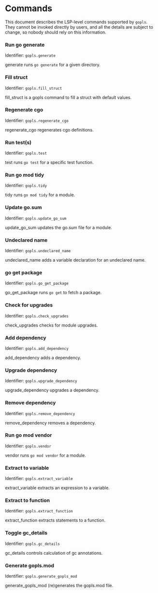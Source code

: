 # Commands

This document describes the LSP-level commands supported by `gopls`. They cannot be invoked directly by users, and all the details are subject to change, so nobody should rely on this information.

<!-- BEGIN Commands: DO NOT MANUALLY EDIT THIS SECTION -->
### **Run go generate**
Identifier: `gopls.generate`

generate runs `go generate` for a given directory.


### **Fill struct**
Identifier: `gopls.fill_struct`

fill_struct is a gopls command to fill a struct with default
values.


### **Regenerate cgo**
Identifier: `gopls.regenerate_cgo`

regenerate_cgo regenerates cgo definitions.


### **Run test(s)**
Identifier: `gopls.test`

test runs `go test` for a specific test function.


### **Run go mod tidy**
Identifier: `gopls.tidy`

tidy runs `go mod tidy` for a module.


### **Update go.sum**
Identifier: `gopls.update_go_sum`

update_go_sum updates the go.sum file for a module.


### **Undeclared name**
Identifier: `gopls.undeclared_name`

undeclared_name adds a variable declaration for an undeclared
name.


### **go get package**
Identifier: `gopls.go_get_package`

go_get_package runs `go get` to fetch a package.


### **Check for upgrades**
Identifier: `gopls.check_upgrades`

check_upgrades checks for module upgrades.


### **Add dependency**
Identifier: `gopls.add_dependency`

add_dependency adds a dependency.


### **Upgrade dependency**
Identifier: `gopls.upgrade_dependency`

upgrade_dependency upgrades a dependency.


### **Remove dependency**
Identifier: `gopls.remove_dependency`

remove_dependency removes a dependency.


### **Run go mod vendor**
Identifier: `gopls.vendor`

vendor runs `go mod vendor` for a module.


### **Extract to variable**
Identifier: `gopls.extract_variable`

extract_variable extracts an expression to a variable.


### **Extract to function**
Identifier: `gopls.extract_function`

extract_function extracts statements to a function.


### **Toggle gc_details**
Identifier: `gopls.gc_details`

gc_details controls calculation of gc annotations.


### **Generate gopls.mod**
Identifier: `gopls.generate_gopls_mod`

generate_gopls_mod (re)generates the gopls.mod file.


<!-- END Commands: DO NOT MANUALLY EDIT THIS SECTION -->
